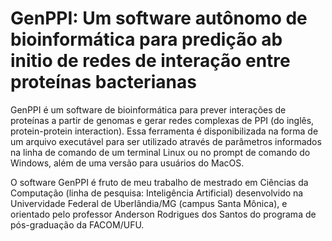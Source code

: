 # GenPPI: Um software autônomo de bioinformática para predição ab initio de redes de interação entre proteínas bacterianas

GenPPI é um software de bioinformática para prever interações de proteínas a partir de genomas e gerar redes complexas de PPI (do inglês, protein-protein interaction). Essa ferramenta é disponibilizada na forma de um arquivo executável para ser utilizado através de parâmetros informados na linha de comando de um terminal Linux ou no prompt de comando do Windows, além de uma versão para usuários do MacOS.

O software GenPPI é fruto de meu trabalho de mestrado em Ciências da Computação (linha de pesquisa: Inteligência Artificial) desenvolvido na Univervidade Federal de Uberlândia/MG (campus Santa Mônica), e orientado pelo professor Anderson Rodrigues dos Santos do programa de pós-graduação da FACOM/UFU.


